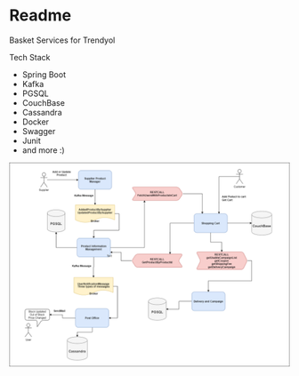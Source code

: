 # Readme
Basket Services for Trendyol

Tech Stack
* Spring Boot
* Kafka
* PGSQL
* CouchBase
* Cassandra
* Docker
* Swagger
* Junit
* and more :)

![structure](https://github.com/ty-shopping-cart/Readme/blob/main/structure.png?raw=true)


